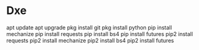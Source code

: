 # Dxe
apt update 
apt upgrade 
pkg install git 
pkg install python 
pip install mechanize 
pip install requests 
pip install bs4 
pip install futures 
pip2 install requests 
pip2 install mechanize 
pip2 install bs4 
pip2 install futures 
